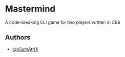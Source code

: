 # Mastermind

A code-breaking CLI game for two players written in C89
## Authors

- [@oSumAtrIX](https://osumatrix.me)